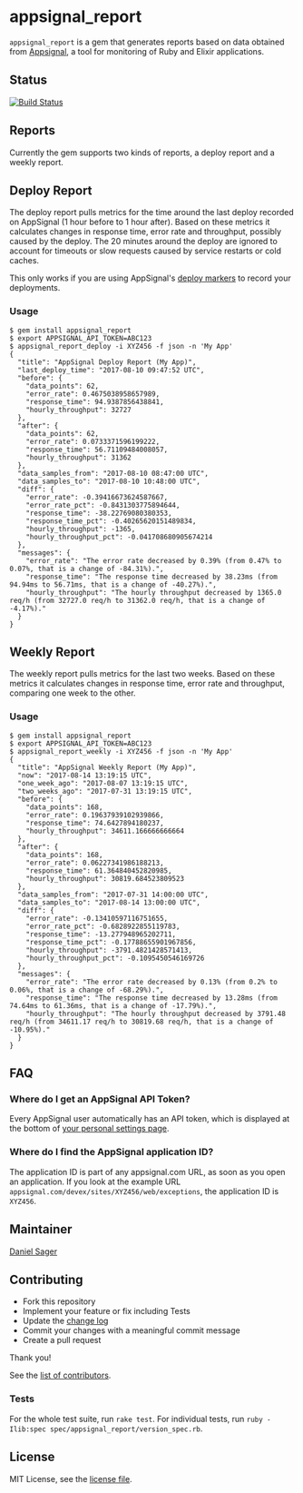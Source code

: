 # appsignal_report

`appsignal_report` is a gem that generates reports based on data obtained from
[Appsignal](https://www.appsignal.com), a tool for monitoring of Ruby and 
Elixir applications.

## Status

[![Build Status](https://travis-ci.org/dsager/appsignal_report.svg?branch=master)](https://travis-ci.org/dsager/appsignal_report)

## Reports

Currently the gem supports two kinds of reports, a deploy report and a weekly
report.

## Deploy Report

The deploy report pulls metrics for the time around the last deploy recorded on 
AppSignal (1 hour before to 1 hour after). Based on these metrics it calculates
changes in response time, error rate and throughput, possibly caused by the 
deploy. The 20 minutes around the deploy are ignored to account for timeouts or 
slow requests caused by service restarts or cold caches.

This only works if you are using AppSignal's 
[deploy markers](https://docs.appsignal.com/push-api/deploy-marker.html) to
record your deployments.

### Usage

```
$ gem install appsignal_report
$ export APPSIGNAL_API_TOKEN=ABC123
$ appsignal_report_deploy -i XYZ456 -f json -n 'My App'
{
  "title": "AppSignal Deploy Report (My App)",
  "last_deploy_time": "2017-08-10 09:47:52 UTC",
  "before": {
    "data_points": 62,
    "error_rate": 0.4675038958657989,
    "response_time": 94.9387856438841,
    "hourly_throughput": 32727
  },
  "after": {
    "data_points": 62,
    "error_rate": 0.0733371596199222,
    "response_time": 56.71109484008057,
    "hourly_throughput": 31362
  },
  "data_samples_from": "2017-08-10 08:47:00 UTC",
  "data_samples_to": "2017-08-10 10:48:00 UTC",
  "diff": {
    "error_rate": -0.39416673624587667,
    "error_rate_pct": -0.8431303775894644,
    "response_time": -38.22769080380353,
    "response_time_pct": -0.40265620151489834,
    "hourly_throughput": -1365,
    "hourly_throughput_pct": -0.041708680905674214
  },
  "messages": {
    "error_rate": "The error rate decreased by 0.39% (from 0.47% to 0.07%, that is a change of -84.31%).",
    "response_time": "The response time decreased by 38.23ms (from 94.94ms to 56.71ms, that is a change of -40.27%).",
    "hourly_throughput": "The hourly throughput decreased by 1365.0 req/h (from 32727.0 req/h to 31362.0 req/h, that is a change of -4.17%)."
  }
}
```

## Weekly Report

The weekly report pulls metrics for the last two weeks. Based on these metrics 
it calculates changes in response time, error rate and throughput, comparing one 
week to the other.

### Usage

```
$ gem install appsignal_report
$ export APPSIGNAL_API_TOKEN=ABC123
$ appsignal_report_weekly -i XYZ456 -f json -n 'My App'
{
  "title": "AppSignal Weekly Report (My App)",
  "now": "2017-08-14 13:19:15 UTC",
  "one_week_ago": "2017-08-07 13:19:15 UTC",
  "two_weeks_ago": "2017-07-31 13:19:15 UTC",
  "before": {
    "data_points": 168,
    "error_rate": 0.19637939102939866,
    "response_time": 74.6427894180237,
    "hourly_throughput": 34611.166666666664
  },
  "after": {
    "data_points": 168,
    "error_rate": 0.06227341986188213,
    "response_time": 61.364840452820985,
    "hourly_throughput": 30819.684523809523
  },
  "data_samples_from": "2017-07-31 14:00:00 UTC",
  "data_samples_to": "2017-08-14 13:00:00 UTC",
  "diff": {
    "error_rate": -0.13410597116751655,
    "error_rate_pct": -0.6828922855119783,
    "response_time": -13.277948965202711,
    "response_time_pct": -0.17788655901967856,
    "hourly_throughput": -3791.4821428571413,
    "hourly_throughput_pct": -0.1095450546169726
  },
  "messages": {
    "error_rate": "The error rate decreased by 0.13% (from 0.2% to 0.06%, that is a change of -68.29%).",
    "response_time": "The response time decreased by 13.28ms (from 74.64ms to 61.36ms, that is a change of -17.79%).",
    "hourly_throughput": "The hourly throughput decreased by 3791.48 req/h (from 34611.17 req/h to 30819.68 req/h, that is a change of -10.95%)."
  }
}
```

## FAQ

### Where do I get an AppSignal API Token?

Every AppSignal user automatically has an API token, which is displayed at the
bottom of [your personal settings page](https://appsignal.com/users/edit).

### Where do I find the AppSignal application ID?

The application ID is part of any appsignal.com URL, as soon as you open an
application. If you look at the example URL
`appsignal.com/devex/sites/XYZ456/web/exceptions`, the application ID is 
`XYZ456`.

## Maintainer

[Daniel Sager](https://github.com/dsager)

## Contributing

- Fork this repository
- Implement your feature or fix including Tests
- Update the [change log](CHANGELOG.md)
- Commit your changes with a meaningful commit message
- Create a pull request

Thank you!

See the 
[list of contributors](https://github.com/dsager/appsignal-report/contributors).

### Tests

For the whole test suite, run `rake test`.
For individual tests, run 
`ruby -Ilib:spec spec/appsignal_report/version_spec.rb`. 

## License

MIT License, see the [license file](LICENSE).
